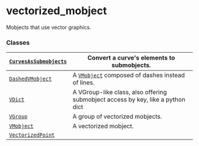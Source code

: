 # vectorized_mobject

Mobjects that use vector graphics.

### Classes

| [`CurvesAsSubmobjects`](manim.mobject.types.vectorized_mobject.CurvesAsSubmobjects.md#manim.mobject.types.vectorized_mobject.CurvesAsSubmobjects)   | Convert a curve's elements to submobjects.                                                                                                              |
|-----------------------------------------------------------------------------------------------------------------------------------------------------|---------------------------------------------------------------------------------------------------------------------------------------------------------|
| [`DashedVMobject`](manim.mobject.types.vectorized_mobject.DashedVMobject.md#manim.mobject.types.vectorized_mobject.DashedVMobject)                  | A [`VMobject`](manim.mobject.types.vectorized_mobject.VMobject.md#manim.mobject.types.vectorized_mobject.VMobject) composed of dashes instead of lines. |
| [`VDict`](manim.mobject.types.vectorized_mobject.VDict.md#manim.mobject.types.vectorized_mobject.VDict)                                             | A VGroup-like class, also offering submobject access by key, like a python dict                                                                         |
| [`VGroup`](manim.mobject.types.vectorized_mobject.VGroup.md#manim.mobject.types.vectorized_mobject.VGroup)                                          | A group of vectorized mobjects.                                                                                                                         |
| [`VMobject`](manim.mobject.types.vectorized_mobject.VMobject.md#manim.mobject.types.vectorized_mobject.VMobject)                                    | A vectorized mobject.                                                                                                                                   |
| [`VectorizedPoint`](manim.mobject.types.vectorized_mobject.VectorizedPoint.md#manim.mobject.types.vectorized_mobject.VectorizedPoint)               |                                                                                                                                                         |
